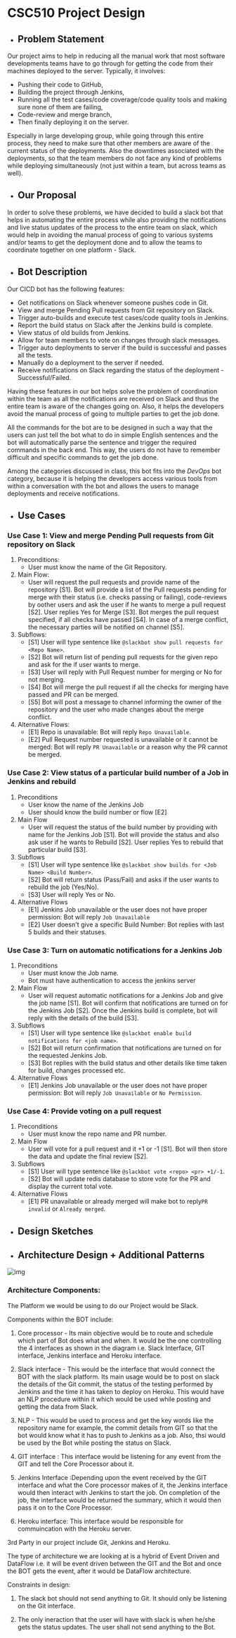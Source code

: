 # CSC510 Project Design

* ## Problem Statement
Our project aims to help in reducing all the manual work that most software developments teams have to go through for getting the code from their machines deployed to the server. Typically, it involves: 
  * Pushing their code to GitHub,
  * Building the project through Jenkins,
  * Running all the test cases/code coverage/code quality tools and making sure none of them are failing,
  * Code-review and merge branch,
  * Then finally deploying it on the server.

Especially in large developing group, while going through this entire process, they need to make sure that other members are aware of the current status of the deployments. Also the downtimes associated with the deployments, so that the team members do not face any kind of problems while deploying simultaneously (not just within a team, but across teams as well).

* ## Our Proposal
In order to solve these problems, we have decided to build a slack bot that helps in automating the entire process while also providing the notifications and live status updates of the process to the entire team on slack, which would help in avoiding the manual process of going to various systems and/or teams to get the deployment done and to allow the teams to coordinate together on one platform - Slack.

* ## Bot Description
Our CICD bot has the following features:
  * Get notifications on Slack whenever someone pushes code in Git.
  * View and merge Pending Pull requests from Git repository on Slack.
  * Trigger auto-builds and execute test cases/code quality tools in Jenkins.
  * Report the build status on Slack after the Jenkins build is complete.
  * View status of old builds from Jenkins.
  * Allow for team members to vote on changes through slack messages. 
  * Trigger auto deployments to server if the build is successful and passes all the tests.
  * Manually do a deployment to the server if needed.
  * Receive notifications on Slack regarding the status of the deployment - Successful/Failed.

Having these features in our bot helps solve the problem of coordination within the team as all the notifications are received on Slack and thus the entire team is aware of the changes going on. Also, it helps the developers avoid the manual process of going to multiple parties to get the job done.

All the commands for the bot are to be designed in such a way that the users can just tell the bot what to do in simple English sentences and the bot will automatically parse the sentence and trigger the required commands in the back end. This way, the users do not have to remember difficult and specific commands to get the job done.

Among the categories discussed in class, this bot fits into the *DevOps* bot category, because it is helping the developers access various tools from within a conversation with the bot and allows the users to manage deployments and receive notifications.

* ## Use Cases
### Use Case 1: View and merge Pending Pull requests from Git repository on Slack
1. Preconditions:
   * User must know the name of the Git Repository. 
2. Main Flow:
   * User will request the pull requests and provide name of the repository [S1]. Bot will provide a list of the Pull requests pending for merge with their status (i.e. checks passing or failing), code-reviews by oother users and ask the user if he wants to merge a pull request [S2]. User replies Yes for Merge [S3]. Bot merges the pull request specified, if all checks have passed [S4]. In case of a merge conflict, the necessary parties will be notified on channel [S5]. 
3. Subflows:
    * [S1] User will type sentence like `@slackbot show pull requests for <Repo Name>`.
    * [S2] Bot will return list of pending pull requests for the given repo and ask for the if user wants to merge.
    * [S3] User will reply with Pull Request number for merging or No for not merging.
    * [S4] Bot will merge the pull request if all the checks for merging have passed and PR can be merged.
    * [S5] Bot will post a message to channel informing the owner of the repository and the user who made changes about the merge conflict.
4. Alternative Flows:
    * [E1] Repo is unavailable: Bot will reply `Repo Unavailable`.
    * [E2] Pull Request number requested is unavailable or it cannot be merged: Bot will reply `PR Unavailable` or a reason why the PR cannot be merged.

### Use Case 2: View status of a particular build number of a Job in Jenkins and rebuild
1. Preconditions
   * User know the name of the Jenkins Job 
   * User should know the build number or flow [E2]
2. Main Flow
   * User will request the status of the build number by providing with name for the Jenkins Job [S1]. Bot will provide the status and also ask user if he wants to Rebuild [S2]. User replies Yes to rebuild that particular build [S3]. 
3. Subflows
   * [S1] User will type sentence like `@slackbot show builds for <Job Name> <Build Number>`.
   * [S2] Bot will return status (Pass/Fail) and asks if the user wants to rebuild the job (Yes/No).
   * [S3] User will reply Yes or No.
4. Alternative Flows
   * [E1] Jenkins Job unavailable or the user does not have proper permission: Bot will reply `Job Unavailable`
   * [E2] User doesn't give a specific Build Number: Bot replies with last 5 builds and their statuses. 

### Use Case 3: Turn on automatic notifications for a Jenkins Job
1. Preconditions
   * User must know the Job name.
   * Bot must have authentication to access the jenkins server
2. Main Flow
   * User will request automatic notifications for a Jenkins Job and give the job name [S1]. Bot will confirm that notifications are turned on for the Jenkins Job [S2]. Once the Jenkins build is complete, bot will reply with the details of the build [S3].
3. Subflows
   * [S1] User will type sentence like `@slackbot enable build notifications for <job name>`.
   * [S2] Bot will return confirmation that notifications are turned on for the requested Jenkins Job.
   * [S3] Bot replies with the build status and other details like time taken for build, changes processed etc. 
4. Alternative Flows
   * [E1] Jenkins Job unavailable or the user does not have proper permission: Bot will reply `Job Unavailable` or `No Permission`.
   
### Use Case 4: Provide voting on a pull request
1. Preconditions
   * User must know the repo name and PR number.
2. Main Flow
   * User will vote for a pull request and it +1 or -1 [S1]. Bot will then store the data and update the final review [S2]. 
3. Subflows
   * [S1] User will type sentence like `@slackbot vote <repo> <pr> +1/-1`.
   * [S2] Bot will update redis database to store vote for the PR and display the current total vote.
4. Alternative Flows
   * [E1] PR unavailable or already merged will make bot to reply`PR invalid` or `Already merged`.
   

* ## Design Sketches

* ## Architecture Design + Additional Patterns
![img](https://github.ncsu.edu/ssrivas8/CSC510Project/blob/sindhu/Images/Architecture%20diagram.png)


### Architecture Components:


The Platform we would be using to do our Project would be Slack.

Components within the BOT include:

1. Core processor - Its main objective would be to route and schedule which part of Bot does what and when. It would be the one controlling the 4 interfaces as shown in the diagram i.e. Slack Interface, GIT interface, Jenkins interface and Heroku interface. 

2. Slack interface - This would be the interface that would connect the BOT with the slack platform. Its main usage would be to post on slack the details of the Git commit, the status of the testing performed by Jenkins and the time it has taken to deploy on Heroku. This would have an NLP procedure within it which would be used while posting and getting the data from Slack.  

3. NLP - This would be used to process and get the key words like the repository name for example, the commit details from GIT so that the bot would know what it has to push to Jenkins as a job. Also, thsi would be used by the Bot while posting the status on Slack.

4. GIT interface : This interface would be listening for any event from the GIT and tell the Core Processor about it.

5. Jenkins Interface :Depending upon the event received by the GIT interface and what the Core processor makes of it, the Jenkins interface would then interact with Jenkins to start the job. On completion of the job, the interface would be returned the summary, which it would then pass it on to the Core Processor.

6. Heroku interface: This interface would be responsible for commuincation with the Heroku server.

3rd Party in our project include Git, Jenkins and Heroku.

The type of architecture we are looking at is a hybrid of Event Driven and DataFlow i.e. it will be event driven between the GIT and the Bot and once the BOT gets the event, after it would be DataFlow architecture.

Constraints in design:

1. The slack bot should not send anything to Git. It should only be listening on the Git interface.   

2. The only ineraction that the user will have with slack is when he/she gets the status updates. The user shall not send anything to the Bot.



